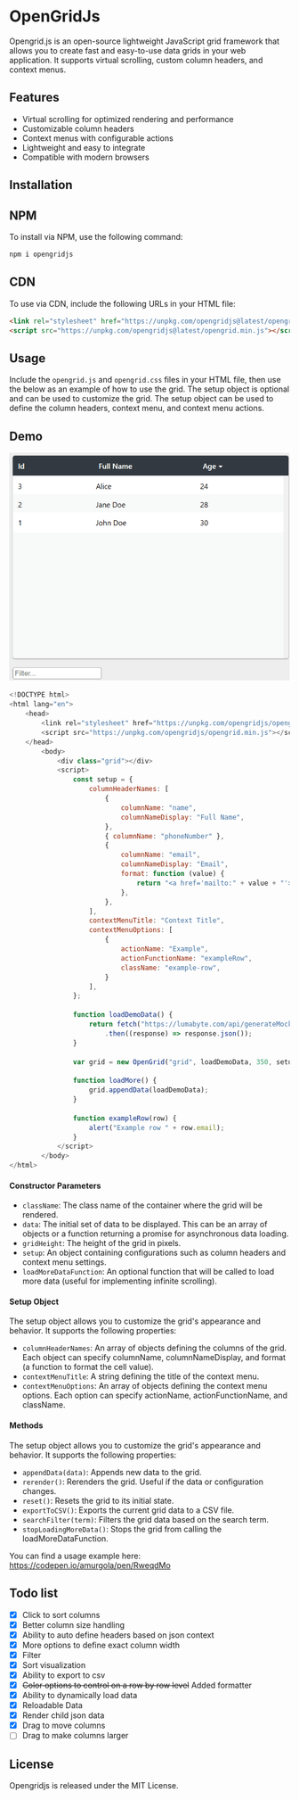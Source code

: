 ﻿# OpenGridJs
 
Opengrid.js is an open-source lightweight JavaScript grid framework that allows you to create fast and easy-to-use data grids in your web application. It supports virtual scrolling, custom column headers, and context menus.

## Features

- Virtual scrolling for optimized rendering and performance
- Customizable column headers
- Context menus with configurable actions
- Lightweight and easy to integrate
- Compatible with modern browsers

## Installation
## NPM
To install via NPM, use the following command:

```bash 
npm i opengridjs
```

## CDN
To use via CDN, include the following URLs in your HTML file:

```html 
<link rel="stylesheet" href="https://unpkg.com/opengridjs@latest/opengrid.min.css">
<script src="https://unpkg.com/opengridjs@latest/opengrid.min.js"></script>
```
    
## Usage

Include the `opengrid.js` and `opengrid.css` files in your HTML file, then use the below as an example of how to use the grid. The setup object is optional and can be used to customize the grid. The setup object can be used to define the column headers, context menu, and context menu actions.

## Demo
![](https://github.com/amurgola/OpenGridJs/blob/main/Demo.gif)

```javascript
<!DOCTYPE html>
<html lang="en">
    <head>
        <link rel="stylesheet" href="https://unpkg.com/opengridjs/opengrid.min.css">
        <script src="https://unpkg.com/opengridjs/opengrid.min.js"></script>
    </head>
        <body>
            <div class="grid"></div>
            <script>
                const setup = {
                    columnHeaderNames: [
                        {
                            columnName: "name",
                            columnNameDisplay: "Full Name",
                        },
                        { columnName: "phoneNumber" },
                        {
                            columnName: "email",
                            columnNameDisplay: "Email",
                            format: function (value) {
                                return "<a href='mailto:" + value + "'>" + value + "</a>";
                            },
                        },
                    ],
                    contextMenuTitle: "Context Title",
                    contextMenuOptions: [
                        {
                            actionName: "Example",
                            actionFunctionName: "exampleRow",
                            className: "example-row",
                        }
                    ],
                };
            
                function loadDemoData() {
                    return fetch("https://lumabyte.com/api/generateMockRandomPeople?count=100")
                        .then((response) => response.json());
                }
            
                var grid = new OpenGrid("grid", loadDemoData, 350, setup, loadMore);
            
                function loadMore() {
                    grid.appendData(loadDemoData);
                }
            
                function exampleRow(row) {
                    alert("Example row " + row.email);
                }
            </script>
        </body>
</html>
```

#### Constructor Parameters
- `className`: The class name of the container where the grid will be rendered.
- `data`: The initial set of data to be displayed. This can be an array of objects or a function returning a promise for asynchronous data loading.
- `gridHeight`: The height of the grid in pixels.
- `setup`: An object containing configurations such as column headers and context menu settings.
- `loadMoreDataFunction`: An optional function that will be called to load more data (useful for implementing infinite scrolling).

#### Setup Object
The setup object allows you to customize the grid's appearance and behavior. It supports the following properties:

- `columnHeaderNames`: An array of objects defining the columns of the grid. Each object can specify columnName, columnNameDisplay, and format (a function to format the cell value).
- `contextMenuTitle`: A string defining the title of the context menu.
- `contextMenuOptions`: An array of objects defining the context menu options. Each option can specify actionName, actionFunctionName, and className.

#### Methods
The setup object allows you to customize the grid's appearance and behavior. It supports the following properties:

- `appendData(data)`: Appends new data to the grid.
- `rerender()`: Rerenders the grid. Useful if the data or configuration changes.
- `reset()`: Resets the grid to its initial state.
- `exportToCSV()`: Exports the current grid data to a CSV file.
- `searchFilter(term)`: Filters the grid data based on the search term.
- `stopLoadingMoreData()`: Stops the grid from calling the loadMoreDataFunction.


You can find a usage example here: https://codepen.io/amurgola/pen/RweqdMo

## Todo list
- [X] Click to sort columns
- [X] Better column size handling
- [X] Ability to auto define headers based on json context
- [X] More options to define exact column width
- [X] Filter
- [X] Sort visualization
- [x] Ability to export to csv
- [X] ~~Color options to control on a row by row level~~ Added formatter
- [X] Ability to dynamically load data
- [X] Reloadable Data
- [X] Render child json data
- [X] Drag to move columns
- [ ] Drag to make columns larger

## License

Opengridjs is released under the MIT License.
